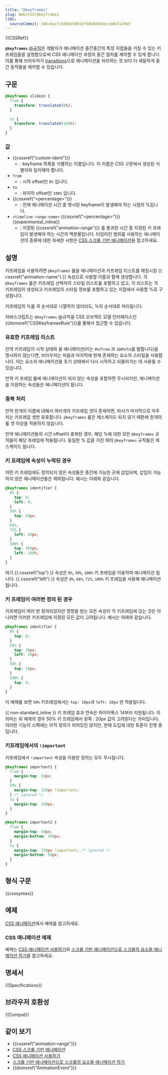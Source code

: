 ```yaml
---
title: "@keyframes"
slug: Web/CSS/@keyframes
l10n:
  sourceCommit: 34bc6ac7c5d03e5891bf94b0d4ebeccb0e7a29e5
---
```


{{CSSRef}}

**`@keyframes`** [@규칙](/ko/docs/Web/CSS/At-rule)은 개발자가 애니메이션 중간중간의 특정 지점들을 거칠 수 있는 키프레임들을 설정함으로써 CSS 애니메이션 과정의 중간 절차를 제어할 수 있게 합니다. 이를 통해 브라우저가 [transitions](/ko/docs/Web/CSS/CSS_Transitions)으로 애니메이션을 처리하는 것 보다 더 세밀하게 중간 동작들을 제어할 수 있습니다.

## 구문

```css
@keyframes slidein {
  from {
    transform: translateX(0%);
  }

  to {
    transform: translateX(100%);
  }
}
```

### 값

- {{cssxref("custom-ident")}}
  - : keyframe 목록을 식별하는 이름입니다. 이 이름은 CSS 구문에서 생성된 식별자와 일치해야 합니다.
- `from`
  - : 시작 offset인 `0%` 입니다.
- `to`
  - : 마지막 offset인 `100%` 입니다.
- {{cssxref("&lt;percentage&gt;")}}
  - : 전체 애니메이션 시간 중 명시된 keyframe이 발생해야 하는 시점의 %입니다.
- `<timeline-range-name>` {{cssxref("&lt;percentage&gt;")}} {{experimental_inline}}
  - : 지정된 {{cssxref("animation-range")}} 를 통과한 시간 중 지정된 키 프레임이 발생해야 하는 시간의 백분율입니다. 타임라인 범위를 사용하는 애니메이션의 종류에 대한 자세한 사항은 [CSS 스크롤 기반 애니메이션](/ko/docs/Web/CSS/CSS_scroll-driven_animations)을 참고하세요.

## 설명

키프레임을 사용하려면 `@keyframes` 룰을 애니메이션과 키프레임 리스트를 매칭시킬 {{ cssxref("animation-name") }} 속성으로 사용할 이름과 함께 생성합니다. 각 `@keyframes` 룰은 키프레임 선택자의 스타일 리스트를 포함하고 있고, 각 리스트는 각 키프레임이 생성되고 키프레임의 스타일 정보를 포함하고 있는 지점에서 사용할 %로 구성됩니다.

키프레임의 %를 꼭 순서대로 나열하지 않더라도, %의 순서대로 처리됩니다.

자바스크립트는 `@keyframes` @규칙을 CSS 오브젝트 모델 인터페이스인 {{domxref("CSSKeyframesRule")}}를 통해서 접근할 수 있습니다.

### 유효한 키프레임 리스트

만약 키프레임이 시작 상태와 끝 애니메이션(이는 `0%`/`from` 과 `100%`/`to`를 말합니다)을 명시하지 않는다면, 브라우저는 처음과 마지막에 현재 존재하는 요소의 스타일을 사용합니다. 이는 요소의 애니메이션을 초기 상태에서 다시 시작하고 되돌아가는 데 사용될 수 있습니다.

만약 키 프레임 룰에 애니메이션이 되지 않는 속성을 포함하면 무시되지만, 애니메이션을 지원하는 속성들은 애니메이션이 됩니다.

### 중복 처리

만약 한개의 이름에 대해서 여러개의 키프레임 셋이 존재하면, 파서가 마지막으로 마주치는 키프레임 셋만 유효합니다. `@keyframes` 룰은 캐스케이드 되지 않기 때문에 한개의 룰 셋 이상을 적용하지 않습니다.

만약 애니메이션들의 시간 offset이 중복된 경우, 해당 %에 대한 모든 `@keyframes` 규칙들이 해당 프레임에 적용됩니다. 동일한 % 값을 가진 여러 `@keyframes` 규칙들은 캐스케이드 됩니다.

### 키 프레임에 속성이 누락된 경우

어떤 키 프레임에도 정의되지 않은 속성들은 중간에 가능한 곳에 삽입되며, 삽입이 가능하지 않은 애니메이션들은 제외됩니다. 예시는 아래와 같습니다.

```css
@keyframes identifier {
  0% {
    top: 0;
    left: 0;
  }
  30% {
    top: 50px;
  }
  68%,
  72% {
    left: 50px;
  }
  100% {
    top: 100px;
    left: 100%;
  }
}
```

여기 {{ cssxref("top") }} 속성은 `0%`, `30%`, `100%` 키 프레임을 이용하여 애니메이션 됩니다. {{ cssxref("left") }} 속성은 `0%`, `68%`, `72%`, `100%` 키 프레임을 사용해 애니메이션 됩니다.

### 키 프레임이 여러번 정의 된 경우

키프레임이 여러 번 정의되었지만 영향을 받는 모든 속성이 각 키프레임에 있는 것은 아니라면 이러한 키프레임에 지정된 모든 값이 고려됩니다. 예시는 아래와 같습니다.

```css
@keyframes identifier {
  0% {
    top: 0;
  }
  50% {
    top: 30px;
    left: 20px;
  }
  50% {
    top: 10px;
  }
  100% {
    top: 0;
  }
}
```

이 예제를 보면 `50%` 키프레임에서는 `top: 10px`과 `left: 20px` 만 적용됩니다.

{{ non-standard_inline }} 키 프레임 효과 연속은 파이어폭스 14부터 지원됩니다. 이 의미는 위 예제의 경우 50% 키 프레임에서 왼쪽 : 20px 값이 고려된다는 의미입니다. 이러한 기능이 스펙에는 아직 정의가 되어있진 않지만, 현재 도입에 대한 토론이 진행 중입니다.

### 키프레임에서의 `!important`

키프레임에서 `!important` 속성을 이용한 정의는 모두 무시됩니다.

```css
@keyframes important1 {
  from {
    margin-top: 50px;
  }
  50% {
    margin-top: 150px !important;
  } /* ignored */
  to {
    margin-top: 100px;
  }
}

@keyframes important2 {
  from {
    margin-top: 50px;
    margin-bottom: 100px;
  }
  to {
    margin-top: 150px !important; /* ignored */
    margin-bottom: 50px;
  }
}
```

## 형식 구문

{{csssyntax}}

## 예제

[CSS 애니메이션](/en/CSS/CSS_animations)에서 예제를 참고하세요.

### CSS 애니메이션 예제

예제는 [CSS 애니메이션 사용하기](/ko/docs/Web/CSS/CSS_animations/Using_CSS_animations)와 [스크롤 기반 애니메이션으로 스크롤의 요소들 애니메이션 하기](https://developer.chrome.com/articles/scroll-driven-animations/)를 참고하세요.

## 명세서

{{Specifications}}

## 브라우저 호환성

{{Compat}}

## 같이 보기

- {{cssxref("animation-range")}}
- [CSS 스크롤 기반 애니메이션](/ko/docs/Web/CSS/CSS_scroll-driven_animations)
- [CSS 애니메이션 사용하기](/ko/docs/CSS/Tutorials/Using_CSS_animations)
- [스크롤 기반 애니메이션으로 스크롤의 요소들 애니메이션 하기](https://developer.chrome.com/articles/scroll-driven-animations/)
- {{domxref("AnimationEvent")}}
